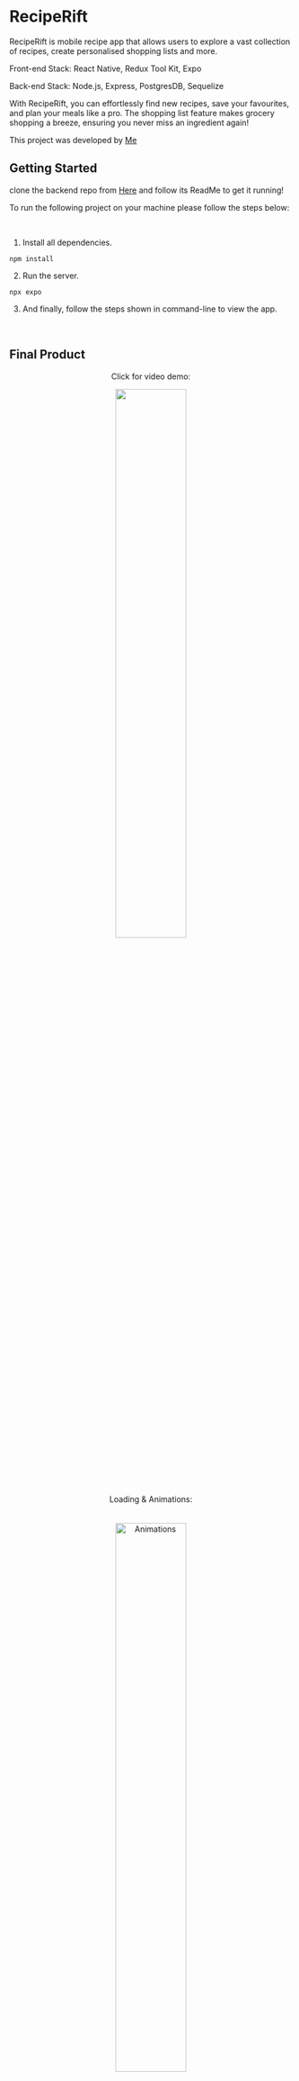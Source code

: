 # RecipeRift

RecipeRift is mobile recipe app that allows users to explore a vast collection of recipes, create personalised shopping lists and more.

Front-end Stack: React Native, Redux Tool Kit, Expo

Back-end Stack: Node.js, Express, PostgresDB, Sequelize

With RecipeRift, you can effortlessly find new recipes, save your favourites, and plan your meals like a pro. The shopping list feature makes grocery shopping a breeze, ensuring you never miss an ingredient again!

This project was developed by [Me](https://github.com/Moneeroz)
<br>

## Getting Started

clone the backend repo from [Here](https://github.com/moneeroz/RecipeRift-nitro-server) and follow its ReadMe to get it running!

To run the following project on your machine please follow the steps below:

<br>

1. Install all dependencies.

```
npm install
```

2. Run the server.

```
npx expo
```

3. And finally, follow the steps shown in command-line to view the app.

<br>

## Final Product

<div align="center">
<p>Click for video demo:</p>
</div>

<div align="center">

[<img src="https://res.cloudinary.com/dsity4tvx/image/upload/v1704779387/rn-recipes-demo/tlmjmehho8hmdpowqqom.png" width="50%">](https://res.cloudinary.com/dsity4tvx/video/upload/v1704783695/rn-recipes-demo/ukk9fdkuywbymnkivxsq.mov "Video Demo")

<div align="center">
    <p>Loading & Animations:</p>
    <img src="https://github.com/moneeroz/RecipeRift/blob/main/zbpjtaym2btfdkauopkl(2).gif" alt="Animations" width="50%"  style="padding: 20px"/>
    <p>Login:</p>
    <img src="https://res.cloudinary.com/dsity4tvx/image/upload/v1704779386/rn-recipes-demo/wx121vvyl4jkbixh9q8y.png" alt="Auth Page" width="50%"  style="padding: 20px"/>
    <p>Home:</p>
    <img src="https://res.cloudinary.com/dsity4tvx/image/upload/v1704779387/rn-recipes-demo/tlmjmehho8hmdpowqqom.png" alt="Home Page" width="50%"  style="padding: 20px"/>
    <p>Recipe Details:</p>
    <img src="https://res.cloudinary.com/dsity4tvx/image/upload/v1704779387/rn-recipes-demo/smlfqmmcth0zxcxdtl4c.png" alt="Recipe page" width="50%"  style="padding: 20px"/>
    <p>Basket:</p>
    <img src="https://res.cloudinary.com/dsity4tvx/image/upload/v1704779387/rn-recipes-demo/xuvntgl3zp60hgbcdzpf.png" alt="basket" width="50%"  style="padding: 20px"/>
    <p>Grocery List:</p>
    <img src="https://res.cloudinary.com/dsity4tvx/image/upload/v1704779387/rn-recipes-demo/w2o50b0glrwmwp6tbvel.png" alt="shopping list" width="50%"  style="padding: 20px"/>
    <p>Bottom Sheet:</p>
    <img src="https://res.cloudinary.com/dsity4tvx/image/upload/v1704780594/rn-recipes-demo/czikjrwtfwqjyidsruuj.png" alt="bottom sheet" width="50%"  style="padding: 20px"/>
</div>
